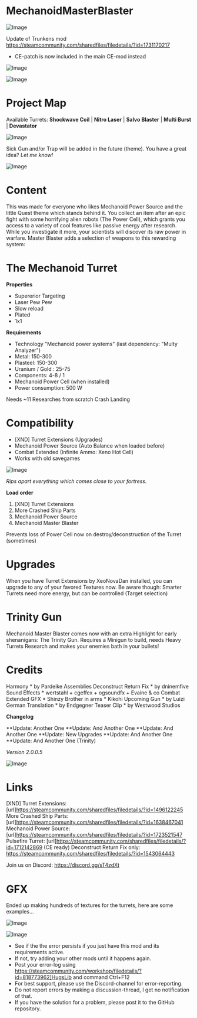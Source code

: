 # MechanoidMasterBlaster

![Image](https://i.imgur.com/buuPQel.png)

Update of Trunkens mod
https://steamcommunity.com/sharedfiles/filedetails/?id=1731170217

- CE-patch is now included in the main CE-mod instead

![Image](https://i.imgur.com/pufA0kM.png)

	
![Image](https://i.imgur.com/Z4GOv8H.png)

# Project Map


Available Turrets: **Shockwave Coil** | **Nitro Laser** | **Salvo Blaster** | **Multi Burst** | **Devastator**

![Image](https://i.ibb.co/4FtwpLK/Mechanoid-Turret-PROJECTMAP.png)


Sick Gun and/or Trap will be added in the future (theme). You have a great idea? *Let me know!*

![Image](https://i.ibb.co/GRn1CVW/Trunken-Rifle-128x128.png)


# Content


This was made for everyone who likes Mechanoid Power Source and the little Quest theme which stands behind it. You collect an item after an epic fight with some horrifying alien robots (The Power Cell), which grants you access to a variety of cool features like passive energy after research. While you investigate it more, your scientists will discover its raw power in warfare. Master Blaster adds a selection of weapons to this rewarding system:

# The Mechanoid Turret


**Properties**

 - Supererior Targeting
 - Laser Pew Pew
 - Slow reload
 - Plated
 - 1x1

**Requirements**

 - Technology "Mechanoid power systems"
   (last dependency: "Multy Analyzer")
 - Metal: 150-300
 - Plasteel: 150-300
 - Uranium / Gold : 25-75
 - Components: 4-8 / 1
 - Mechanoid Power Cell (when installed)
 - Power consumption: 500 W

Needs ~11 Researches from scratch Crash Landing

# Compatibility


 - [XND] Turret Extensions (Upgrades)
 - Mechanoid Power Source (Auto Balance when loaded before)
 - Combat Extended (Infinite Ammo: Xeno Hot Cell)
 - Works with old savegames

![Image](https://i.ibb.co/Cs48QPv/CE-COMBAT-EXTENDED-ARHHH-klein.png)


*Rips apart everything which comes close to your fortress.*

**Load order**

 1. [XND] Turret Extensions
 2. More Crashed Ship Parts
 3. Mechanoid Power Source
 4. Mechanoid Master Blaster

Prevents loss of Power Cell now on destroy/deconstruction of the Turret (sometimes)

# Upgrades


When you have Turret Extensions by XeoNovaDan installed, you can upgrade to any of your favored Textures now. Be aware though: Smarter Turrets need more energy, but can be controlled (Target selection)

# Trinity Gun


Mechanoid Master Blaster comes now with an extra Highlight for early shenanigans: The Trinity Gun. Requires a Minigun to build, needs Heavy Turrets Research and makes your enemies bath in your bullets!

# Credits


Harmony * by Pardeike
Assemblies Deconstruct Return Fix * by dninemfive
Sound Effects * wertstahl + cgeffex + ogsoundfx + Evaine &amp; co
Combat Extended GFX * Shinzy
Brother in arms * Kikohi
Upcoming Gun * by Luizi
German Translation * by Endgegner
Teaser Clip * by Westwood Studios

**Changelog**

**Update: Another One
**Update: And Another One
**Update: And Another One
**Update: New Upgrades
**Update: And Another One
**Update: And Another One (Trinity)

*Version 2.0.0.5*

![Image](https://media.giphy.com/media/WQ0Wwh2q3mPugctpQS/giphy.gif)


# Links


[XND] Turret Extensions: [url]https://steamcommunity.com/sharedfiles/filedetails/?id=1496122245
More Crashed Ship Parts: [url]https://steamcommunity.com/sharedfiles/filedetails/?id=1638467041
Mechanoid Power Source: [url]https://steamcommunity.com/sharedfiles/filedetails/?id=1723521547
Pulsefire Turret: [url]https://steamcommunity.com/sharedfiles/filedetails/?id=1712142869 (CE ready)
Deconstruct Return Fix only: https://steamcommunity.com/sharedfiles/filedetails/?id=1543064443

Join us on Discord: https://discord.gg/sT4zdXt

# GFX


Ended up making hundreds of textures for the turrets, here are some examples...

![Image](https://i.ibb.co/yy5yZLh/Mechanoid-Turret-OUTSOURCED.png)


![Image](https://i.imgur.com/PwoNOj4.png)



-  See if the the error persists if you just have this mod and its requirements active.
-  If not, try adding your other mods until it happens again.
-  Post your error-log using https://steamcommunity.com/workshop/filedetails/?id=818773962]HugsLib and command Ctrl+F12
-  For best support, please use the Discord-channel for error-reporting.
-  Do not report errors by making a discussion-thread, I get no notification of that.
-  If you have the solution for a problem, please post it to the GitHub repository.



